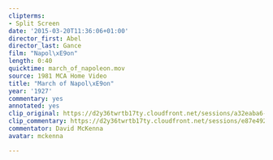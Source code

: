 ```yaml
---
clipterms:
- Split Screen
date: '2015-03-20T11:36:06+01:00'
director_first: Abel
director_last: Gance
film: "Napol\xE9on"
length: 0:40
quicktime: march_of_napoleon.mov
source: 1981 MCA Home Video
title: "March of Napol\xE9on"
year: '1927'
commentary: yes
annotated: yes
clip_original: https://d2y36twrtb17ty.cloudfront.net/sessions/a32eaba6-f850-43d1-915d-a9b301739a27/ae52c3a6-3569-48bb-b817-a9b301739a3a-bcbaac0c-8a11-4131-b6de-a9b3017455af.mp4
clip_commentary: https://d2y36twrtb17ty.cloudfront.net/sessions/e87e4922-efe9-4dc8-b7dc-a9b301739a48/8e1e34b0-20d5-44ba-b02f-a9b301739a51-122efc41-294a-46da-b48d-a9b301746b20.mp4
commentator: David McKenna
avatar: mckenna

---
```


